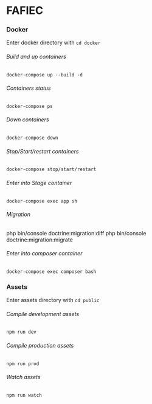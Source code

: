 # FAFIEC

### Docker
Enter docker directory with `cd docker`

###### Build and up containers
```docker
docker-compose up --build -d
```

###### Containers status
```docker
docker-compose ps
```

###### Down containers
```docker
docker-compose down
```

###### Stop/Start/restart containers
```docker
docker-compose stop/start/restart
```

###### Enter into Stage container
```docker
docker-compose exec app sh
```

###### Migration

php bin/console doctrine:migration:diff
php bin/console doctrine:migration:migrate


###### Enter into composer container
```docker
docker-compose exec composer bash
```

### Assets
Enter assets directory with `cd public`

###### Compile development assets
`npm run dev`

###### Compile production assets
`npm run prod`

###### Watch assets
`npm run watch`

